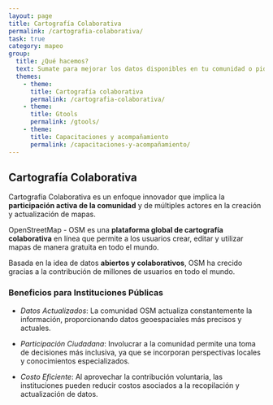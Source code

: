 ```yaml
---
layout: page
title: Cartografía Colaborativa
permalink: /cartografia-colaborativa/
task: true
category: mapeo
group:
  title: ¿Qué hacemos?
  text: Sumate para mejorar los datos disponibles en tu comunidad o pide nuestra colaboracion para sumar a tu proyecto.
  themes:
    - theme:
      title: Cartografía colaborativa
      permalink: /cartografia-colaborativa/
    - theme:
      title: Gtools
      permalink: /gtools/
    - theme:
      title: Capacitaciones y acompañamiento
      permalink: /capacitaciones-y-acompañamiento/
---
```


## Cartografía Colaborativa

Cartografía Colaborativa es un enfoque innovador que implica la **participación activa de la comunidad** y de múltiples actores en la creación y actualización de mapas.

OpenStreetMap - OSM es una **plataforma global de cartografía colaborativa** en línea que permite a los usuarios crear, editar y utilizar mapas de manera gratuita en todo el mundo.

Basada en la idea de datos **abiertos y colaborativos**, OSM ha crecido gracias a la contribución de millones de usuarios en todo el mundo.

### Beneficios para Instituciones Públicas

- *Datos Actualizados*: La comunidad OSM actualiza constantemente la información, proporcionando datos geoespaciales más precisos y actuales.

- *Participación Ciudadana*: Involucrar a la comunidad permite una toma de decisiones más inclusiva, ya que se incorporan perspectivas locales y conocimientos especializados.

- *Costo Eficiente*: Al aprovechar la contribución voluntaria, las instituciones pueden reducir costos asociados a la recopilación y actualización de datos.
